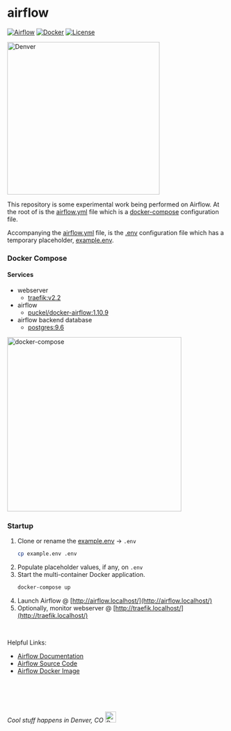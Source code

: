 # airflow

[![Airflow](https://img.shields.io/static/v1?label=juftin/airflow&message=0.02&color=informational)](/)
[![Docker](https://img.shields.io/static/v1?label=docker-compose&message=3.7&color=informational)](https://hub.docker.com/u/juftin)
[![License](https://img.shields.io/static/v1?label=license&message=MIT&color=informational)](LICENSE.md)

[<img src="https://upload.wikimedia.org/wikipedia/commons/d/de/AirflowLogo.png" width="350" alt="Denver">](https://airflow.apache.org/)

This repository is some experimental work being performed on Airflow. 
At the root of is the [airflow.yml](airflow.yml) file which is a 
[docker-compose](https://docs.docker.com/compose/) configuration file.

Accompanying the [airflow.yml](airflow.yml) file, is the [.env](example.env) configuration
file which has a temporary placeholder, [example.env](example.env). 

### Docker Compose

#### Services

- webserver
    - [traefik:v2.2](https://hub.docker.com/_/traefik)
- airflow
    - [puckel/docker-airflow:1.10.9](https://hub.docker.com/r/puckel/docker-airflow)
- airflow backend database
    - [postgres:9.6](https://hub.docker.com/_/postgres)

[<img src="https://miro.medium.com/max/453/1*QVFjsW8gyIXeCUJucmK4XA.png" alt="docker-compose" width="400"/>](https://docs.docker.com/compose/)

### Startup

1) Clone or rename the [example.env](example.env) -> `.env`
    ```bash
    cp example.env .env
    ```
2) Populate placeholder values, if any, on `.env`
3) Start the multi-container Docker application.
    ```bash
   docker-compose up
   ```
4) Launch Airflow @ [http://airflow.localhost/](http://airflow.localhost/)
5) Optionally, monitor webserver @ [http://traefik.localhost/](http://traefik.localhost/)

<br/>
   
Helpful Links:
 - [Airflow Documentation](https://airflow.apache.org/docs/stable/)
 - [Airflow Source Code](https://github.com/apache/airflow/)
 - [Airflow Docker Image](https://hub.docker.com/r/puckel/docker-airflow)
        
<br/>
<br/>
<br/>

###### Cool stuff happens in Denver, CO [<img src="https://upload.wikimedia.org/wikipedia/commons/thumb/6/61/Flag_of_Denver%2C_Colorado.svg/800px-Flag_of_Denver%2C_Colorado.svg.png" width="25" alt="Denver">](https://denver-devs.slack.com/)

